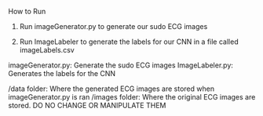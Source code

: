 How to Run

1. Run imageGenerator.py to generate our sudo ECG images

2. Run ImageLabeler to generate the labels for our CNN in a file called imageLabels.csv

imageGenerator.py: Generate the sudo ECG images
ImageLabeler.py: Generates the labels for the CNN

/data folder: Where the generated ECG images are stored when imageGenerator.py is ran
/images folder: Where the original ECG images are stored. DO NO CHANGE OR MANIPULATE THEM
